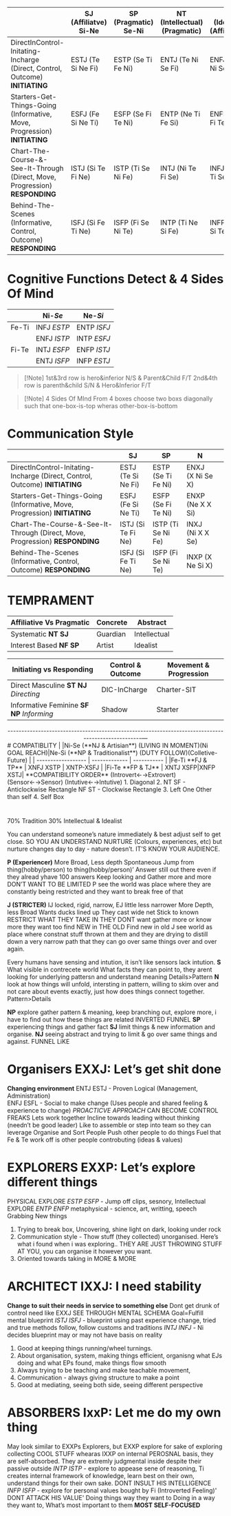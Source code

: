 
|                               | SJ (Affiliatve) Si-Ne| SP (Pragmatic) Se-Ni |NT (Intellectual)(Pragmatic)| NF (Idealist)(Affiliative) |
| ----------------------------- | ------------- | ----------- | ----------------- | ------------- |
| DirectInControl-Initating-Incharge (Direct, Control, Outcome) **INITIATING**| ESTJ (Te Si Ne Fi)| ESTP (Se Ti Fe Ni)| ENTJ (Te Ni Se Fi)    |  ENFJ (Fe Ni Se Ti) |
| Starters-Get-Things-Going (Informative, Move, Progression) **INITIATING**| ESFJ (Fe Si Ne Ti)|ESFP (Se Fi Te Ni)| ENTP (Ne Ti Fe Si)|  ENFP (Ne Fi Te Si)   
| Chart-The-Course-&-See-It-Through (Direct, Move, Progression) **RESPONDING** | ISTJ (Si Te Fi Ne) |ISTP (Ti Se Ni Fe)|INTJ (Ni Te Fi Se)| INFJ (Ni Fe Ti Se)|
| Behind-The-Scenes (Informative, Control, Outcome) **RESPONDING**| ISFJ (Si Fe Ti Ne)|ISFP (Fi Se Ni Te)| INTP (Ti Ne Si Fe) | INFP (Fi Ne Si Te) |
# Cognitive Functions Detect & 4 Sides Of Mind
|                   | Ni-*Se*  | Ne-*Si* |
| ----------------- | ----------------------------------------------------------- | --------------------------------------------------------------- |
| Fe-Ti| INFJ        *ESTP*                                            | ENTP *ISFJ*                                                       |
|     |  ENFJ *ISTP*                                                           |  INTP *ESFJ*                                                               |
| Fi-Te| INTJ *ESFP*                                                   | ENFP *ISTJ*                                                                |
| | ENTJ *ISFP*                                                            |   INFP *ESTJ*                                                              |

>[!Note] 1st&3rd row is hero&inferior N/S & Parent&Child F/T
>2nd&4th row is parenth&child S/N  & Hero&Inferior F/T

> [!Note] 4 Sides Of MInd
> From 4 boxes choose two boxs diagonally such that one-box-is-top wheras other-box-is-bottom


# Communication Style

|                               | SJ| SP |N| |
| ----------------------------- | ------------- | ----------- | ----------------- | ------------- |
| DirectInControl-Initating-Incharge (Direct, Control, Outcome) **INITIATING**| ESTJ (Te Si Ne Fi)| ESTP (Se Ti Fe Ni)| ENXJ (X Ni Se X) |   |
| Starters-Get-Things-Going (Informative, Move, Progression) **INITIATING**| ESFJ (Fe Si Ne Ti)|ESFP (Se Fi Te Ni)| ENXP (Ne X X Si)|     
| Chart-The-Course-&-See-It-Through (Direct, Move, Progression) **RESPONDING** | ISTJ (Si Te Fi Ne) |ISTP (Ti Se Ni Fe)|INXJ (Ni X X Se)| |
| Behind-The-Scenes (Informative, Control, Outcome) **RESPONDING**| ISFJ (Si Fe Ti Ne)|ISFP (Fi Se Ni Te)| INXP (X Ne Si X) |  |

# TEMPRAMENT

| Affiliative Vs Pragmatic |Concrete|Abstract|
| ------------------ | ------------- | ----------- |        
|  Systematic **NT SJ** | Guardian|Intellectual|               
| Interest Based **NF SP** |Artist | Idealist |              

|  Initiating vs Responding  |Control & Outcome| Movement & Progression | 
| ------------------ | ------------- | ----------- |          
|  Direct Masculine **ST NJ** *Directing* | DIC-InCharge|Charter-SIT|               
| Informative Feminine **SF NP** *Informing* |Shadow|Starter|              

<center>---------------------------------------------------------------------------------------------------—</center> 
# COMPATIBLITY
|  |Ni-Se (**NJ & Artisian**) (LIVING IN MOMENT)(Ni GOAL REACH)|Ne-Si (**NP & Traditionalist**) (DUTY FOLLOW)(Colletive-Future) |
| ------------------ | ------------- | ----------- |        
|Fe-Ti **FJ & TP** | XNFJ XSTP | XNTP-XSFJ |
|Fi-Te **FP & TJ** | XNTJ XSFP|XNFP XSTJ|               
**COMPATIBILITY ORDER** (Introvert←→Extrovert) (Sensor←→Sensor) (Intutive←→Intutive)
1. Diagonal
2. NT SF - Anticlockwise Rectangle
    NF ST - Clockwise Rectangle
3. Left One Other than self
4. Self Box




#

70% Tradition
30% Intellectual & Idealist

You can understand someone’s nature immediately & best adjust self to get close. SO YOU AN UNDERSTAND NURTURE (Colours, experiences, etc) but nurture changes day to day - nature doesn’t. IT’S KNOW YOUR AUDIENCE.

**P (Experiencer)**
More Broad, Less depth
Spontaneous
Jump from thing(hobby/person) to thing(hobby/person)’
Answer still out there even if they alread yhave 100 answers
Keep looking and Gather more and more
DON’T WANT TO BE LIMITED
P see the world was place where they are constantly being restricted and they want to break free of that

**J (STRICTER)**
IJ locked, rigid, narrow, EJ little less narrower
More Depth, less Broad
Wants ducks lined up
They cast wide net
Stick to known
RESTRICT WHAT THEY TAKE IN
THEY DONT want gather more or know more they want too find NEW in THE OLD
Find new in old
J see world as place where constnat stuff thrown at them and they are drying to distill down a very narrow path that they can go over same things over and over again.

Every humans have sensing and intution, it isn’t like sensors lack intution. 
**S** 
What visible in contrecete world
What facts they can point to, they arent looking for underlying pattersn and understand meaning
Details>Pattern
**N**
look at how things will unfold, intersting in pattern, willing to skim over and not care about events exactly, just how does things connect together.
Pattern>Details

**NP** explore gather pattern & meaning, keep branching out, explore more, i have to find out how these things are related INVERTED FUNNEL
**SP** experiencing things and gather fact
**SJ** limit things & new information and organise.
**NJ** seeing abstract and trying to limit & go over same things and against.  FUNNEL LiKE




# Organisers EXXJ: Let’s get shit done
**Changing environment**
ENTJ ESTJ - Proven Logical (Management, Administration)  
ENFJ ESFL - Social to make change (Uses people and shared feeling & experience to change) 
*PROACTICVE APPROACH*
CAN BECOME CONTROL FREAKS
Lets work together
Incline towards leading without thinking (needn’t be good leader)
Like to assemble or step into team so they can leverage 
Organise and Sort People
Push other people to do things
Fuel that Fe & Te work off is other people controbuting (ideas & values)
# EXPLORERS EXXP: Let’s explore different things
PHYSICAL EXPLORE *ESTP ESFP* - Jump off clips, sesnory, 
Intellectual EXPLORE *ENTP ENFP* metaphysical - science, art, writting, speech
Grabbing New things
1. Trying to break box, Uncovering, shine light on dark, looking under rock
2. Communication style - Thow stuff (they collected) unorganised. Here’s what i found when i was exploring.. THEY ARE JUST THROWING STUFF AT YOU, you can organise it however you want.
3. Oriented towards taking in MORE & MORE
# ARCHITECT IXXJ: I need stability
**Change to suit their needs in service to something else**
Dont get drunk of control need like EXXJ
SEE THROUGH MENTAL SCHEMA
Goal=Fulfill mental blueprint
*ISTJ ISFJ* - blueprint using past experience change, tried and true methods follow, follow customs and traditions
*INTJ INFJ* - Ni decides blueprint may or may not have basis on reality
1. Good at keeping things running/wheel turnings.
2. About organisation, system, making things efficient, organisng what EJs doing and what EPs found, make things flow smooth
3. Always trying to be teaching and make teachable movement, 
4. Communication - always giving structure to make a point
5. Good at mediating, seeing both side, seeing different perspective
# ABSORBERS IxxP: Let me do my own thing
May look similar to EXXPs Explorers,
but EXXP explore for sake of exploring collecting COOL STUFF whearas IXXP on internal PEROSNAL basis, they are self-absorbed.
They are extremly judgmental inside despite their passive outside
*INTP ISTP* - explore to appease sene of reasoning,  Ti creates internal framework of knowledge, learn best on their own, understand things for their own sake.
DONT INSULT HIS INTELLIGENCE
*INFP ISFP* - explore for personal values bought by Fi (Introverted Feeling)' DONT ATTACK HIS VALUE'
Doing things way they want to
Doing in a way they want to, What’s most important to them
**MOST SELF-FOCUSED**



